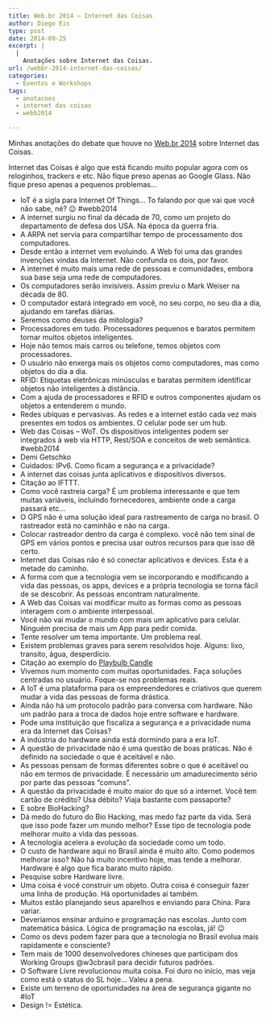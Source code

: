 ```yaml
---
title: Web.br 2014 – Internet das Coisas
author: Diego Eis
type: post
date: 2014-09-25
excerpt: |
  |
    Anotações sobre Internet das Coisas.
url: /webbr-2014-internet-das-coisas/
categories:
  - Eventos e Workshops
tags:
  - anotacoes
  - internet das coisas
  - webb2014

---
```

Minhas anotações do debate que houve no [Web.br 2014][1] sobre Internet das Coisas.

Internet das Coisas é algo que está ficando muito popular agora com os reloginhos, trackers e etc. Não fique preso apenas ao Google Glass. Não fique preso apenas a pequenos problemas&#8230;

  * IoT é a sigla para Internet Of Things… To falando por que vai que você não sabe, né? 😉 #webb2014
  * A internet surgiu no final da década de 70, como um projeto do departamento de defesa dos USA. Na época da guerra fria.
  * A ARPA net servia para compartilhar tempo de processamento dos computadores.
  * Desde então a internet vem evoluindo. A Web foi uma das grandes invenções vindas da Internet. Não confunda os dois, por favor.
  * A internet é muito mais uma rede de pessoas e comunidades, embora sua base seja uma rede de computadores.
  * Os computadores serão invisíveis. Assim previu o Mark Weiser na década de 80.
  * O computador estará integrado em você, no seu corpo, no seu dia a dia, ajudando em tarefas diárias.
  * Seremos como deuses da mitologia?
  * Processadores em tudo. Processadores pequenos e baratos permitem tornar muitos objetos inteligentes.
  * Hoje não temos mais carros ou telefone, temos objetos com processadores.
  * O usuário não enxerga mais os objetos como computadores, mas como objetos do dia a dia.
  * RFID: Etiquetas eletrônicas minúsculas e baratas permitem identificar objetos não inteligentes à distância.
  * Com a ajuda de processadores e RFID e outros componentes ajudam os objetos a entenderem o mundo.
  * Redes ubíquas e pervasivas. As redes e a internet estão cada vez mais presentes em todos os ambientes. O celular pode ser um hub.
  * Web das Coisas &#8211; WoT. Os dispositivos inteligentes podem ser integrados à web via HTTP, Rest/SOA e conceitos de web semântica. #webb2014
  * Demi Getschko
  * Cuidados: IPv6. Como ficam a segurança e a privacidade?
  * A internet das coisas junta aplicativos e dispositivos diversos.
  * Citação ao IFTTT.
  * Como você rastreia carga? É um problema interessante e que tem muitas variáveis, incluindo fornecedores, ambiente onde a carga passará etc…
  * O GPS não é uma solução ideal para rastreamento de carga no brasil. O rastreador está no caminhão e não na carga.
  * Colocar rastreador dentro da carga é complexo. você não tem sinal de GPS em vários pontos e precisa usar outros recursos para que isso dê certo.
  * Internet das Coisas não é só conectar aplicativos e devices. Esta é a metade do caminho.
  * A forma com que a tecnologia vem se incorporando e modificando a vida das pessoas, os apps, devices e a própria tecnologia se torna fácil de se descobrir. As pessoas encontram naturalmente.
  * A Web das Coisas vai modificar muito as formas como as pessoas interagem com o ambiente interpessoal.
  * Você não vai mudar o mundo com mais um aplicativo para celular. Ninguém precisa de mais um App para pedir comida.
  * Tente resolver um tema importante. Um problema real.
  * Existem problemas graves para serem resolvidos hoje. Alguns: lixo, transito, água, desperdício.
  * Citação ao exemplo do [Playbulb Candle][2]
  * Vivemos num momento com muitas oportunidades. Faça soluções centradas no usuário. Foque-se nos problemas reais.
  * A IoT é uma plataforma para os empreendedores e criativos que querem mudar a vida das pessoas de forma drástica.
  * Ainda não há um protocolo padrão para conversa com hardware. Não um padrão para a troca de dados hoje entre software e hardware.
  * Pode uma instituição que fiscaliza a segurança e a privacidade numa era da Internet das Coisas?
  * A indústria do hardware ainda está dormindo para a era IoT.
  * A questão de privacidade não é uma questão de boas práticas. Não é definido na sociedade o que é aceitável e não.
  * As pessoas pensam de formas diferentes sobre o que é aceitável ou não em termos de privacidade. É necessário um amadurecimento sério por parte das pessoas “comuns”.
  * A questão da privacidade é muito maior do que só a internet. Você tem cartão de crédito? Usa débito? Viaja bastante com passaporte?
  * E sobre BioHacking?
  * Dá medo do futuro do Bio Hacking, mas medo faz parte da vida. Será que isso pode fazer um mundo melhor? Esse tipo de tecnologia pode melhorar muito a vida das pessoas.
  * A tecnologia acelera a evolução da sociedade como um todo.
  * O custo de hardware aqui no Brasil ainda é muito alto. Como podemos melhorar isso? Não há muito incentivo hoje, mas tende a melhorar. Hardware é algo que fica barato muito rápido.
  * Pesquise sobre Hardware livre.
  * Uma coisa é você construir um objeto. Outra coisa é conseguir fazer uma linha de produção. Há oportunidades aí também.
  * Muitos estão planejando seus aparelhos e enviando para China. Para variar.
  * Deveríamos ensinar arduino e programação nas escolas. Junto com matemática básica. Lógica de programação na escolas, já! 😉
  * Como os devs podem fazer para que a tecnologia no Brasil evolua mais rapidamente e consciente?
  * Tem mais de 1000 desenvolvedores chineses que participam dos Working Groups @w3cbrasil para decidir futuros padrões.
  * O Software Livre revolucionou muita coisa. Foi duro no início, mas veja como está o status do SL hoje… Valeu a pena.
  * Existe um terreno de oportunidades na área de segurança gigante no #IoT
  * Design != Estética.

 [1]: http://conferenciaweb.w3c.br/
 [2]: https://www.kickstarter.com/projects/mipowusa/playbulb-candle-color-led-flameless-candle-with-mo